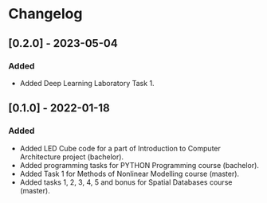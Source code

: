 # Changelog

## [0.2.0] - 2023-05-04
  
### Added
- Added Deep Learning Laboratory Task 1.

## [0.1.0] - 2022-01-18
  
### Added
- Added LED Cube code for a part of Introduction to Computer Architecture project (bachelor).
- Added programming tasks for PYTHON Programming course (bachelor).
- Added Task 1 for Methods of Nonlinear Modelling course (master).
- Added tasks 1, 2, 3, 4, 5 and bonus for Spatial Databases course (master).
